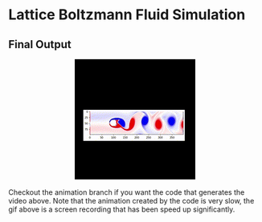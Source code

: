 # Lattice Boltzmann Fluid Simulation

## Final Output

<p align="center">
  <img src="LBsim_v2.gif" alt="animated_LBsim" />
</p>

Checkout the animation branch if you want the code that generates the video above. Note that the animation created by the code is very slow, the gif above is a screen recording that has been speed up significantly. 